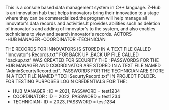 This is a console based data management system in C++ language.
Z-Hub is an innovation hub that helps innovators bring their innovation to a stage where they can be commercialized.the program will help manage all innovator's data records and activities.It provides abilities such as deletion of  innovator's and adding of innovator's to the system, and also enables technicians  to view and search innovator's records.
ACTORS	
-HUB MANAGER
-COORDINATOR
-TECHNICIAN

THE RECORDS FOR INNOVATORS IS STORED IN A TEXT FILE CALLED "Innovator's Records.txt"
FOR BACK UP ,BACK UP FILE CALLED "backup.txt" WAS CREATED
FOR SECURITY THE :
PASSWORDS FOR THE  HUB MANAGER  AND COORDINATOR ARE STORED IN A TEXT FILE NAMED "AdminSecurtyRecord.txt".
PASSWORDS FOR THE TECHNICIAN ARE STORE IN A TEXT FILE NAMED "TECHSecurtyRecord.txt" IN  PROJECT FOLDER.
FOR TESTING PURPOSES LOGIN CREDENTIALS FOR THE:
- HUB MANAGER  : ID = 2021, PASSWORD = test1234
- COORDINATOR  : ID = 2022, PASSWORD = test1234
- TECHNICIAN   : ID = 2023, PASSWORD = test1234
